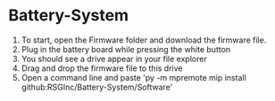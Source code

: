 # Battery-System

1. To start, open the Firmware folder and download the firmware file.
2. Plug in the battery board while pressing the white button
3. You should see a drive appear in your file explorer
4. Drag and drop the firmware file to this drive
5. Open a command line and paste 'py -m mpremote mip install github:RSGInc/Battery-System/Software'

   
